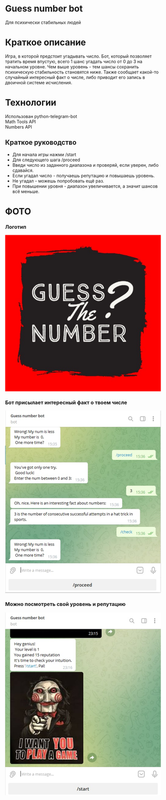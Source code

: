 # Guess number bot
Для психически стабильных людей 
# Краткое описание
Игра, в которой предстоит угадывать число.
Бот, который позволяет тратить время впустую,
всего 1 шанс угадать число от 0 до 3 на начальном уровне.
Чем выше уровень - тем шансы сохранить психическую
стабильность становятся ниже.
Также сообщает какой-то случайный интересный факт о числе, либо 
приводит его запись в двоичной системе исчисления.
# Технологии
Использован python-telegram-bot<br>
Math Tools API <br>
Numbers API<br>
## Краткое руководство

 - Для начала игры нажми /start
 - Для следующего шага /proceed
 - Введи число из заданного диапазона и проверяй, если уверен, либо сдавайся.
 - Если угадал число - получаешь репутацию и повышаешь уровень.
 - Не угадал - можешь попробовать ещё раз.
 - При повышении уровня - диапазон увеличивается, а значит шансов всё меньше.
# ФОТО
 ### Логотип

![Лого](pics/logo.jpeg)

### Бот присылает интересный факт о твоем числе

![Интересный факт о числах](pics/chat.jpg)

### Можно посмотреть свой уровень и репутацию

![Достижения](pics/stats.jpg)
